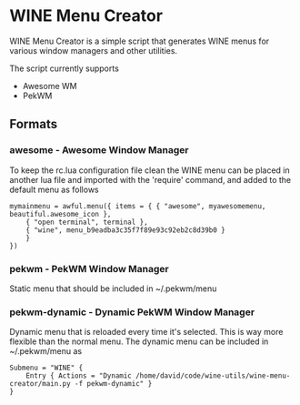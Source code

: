 # WINE Menu Creator

WINE Menu Creator is a simple script that generates WINE menus for various
window managers and other utilities.

The script currently supports

* Awesome WM
* PekWM

## Formats

### awesome - Awesome Window Manager
To keep the rc.lua configuration file clean the WINE menu can be placed in
another lua file and imported with the 'require' command, and added to the
default menu as follows

    mymainmenu = awful.menu({ items = { { "awesome", myawesomemenu, beautiful.awesome_icon },
        { "open terminal", terminal },
        { "wine", menu_b9eadba3c35f7f89e93c92eb2c8d39b0 }
        }
    })

### pekwm - PekWM Window Manager
Static menu that should be included in ~/.pekwm/menu

### pekwm-dynamic - Dynamic PekWM Window Manager
Dynamic menu that is reloaded every time it's selected.
This is way more flexible than the normal menu.
The dynamic menu can be included in ~/.pekwm/menu as

    Submenu = "WINE" {
        Entry { Actions = "Dynamic /home/david/code/wine-utils/wine-menu-creator/main.py -f pekwm-dynamic" }
    }
